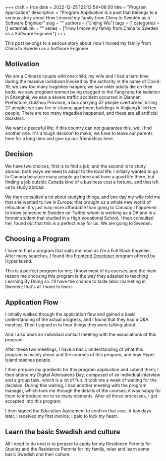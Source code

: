 +++ 
draft = true
date = 2022-12-25T22:13:54+08:00
title = "Program Application"
description = "Program Application is a post that belongs to a serious story about How I moved my family from China to Sweden as a Software Engineer"
slug = ""
authors = ["Jinjing Wu"]
tags = []
categories = []
externalLink = ""
series = ["How I move my family from China to Sweden as a Software Engineer"]
+++

This post belongs to a serious story about How I moved my family from China to Sweden as a Software Engineer.

## Motivation

We are a Chinese couple with one child, my wife and I had a hard time during the massive lockdown invoked by the authority in the name of Covid-19; we saw too many tragedies happen; we saw older adults die on their beds; we saw pregnant women being dragged to the Fangcang for isolation in Shanghai; we saw a severe traffic accident occurred in Qiannan Prefecture, Guizhou Province, a bus carrying 47 people overturned, killing 27 people; we saw fire in Urumqi apartment buildings in Xinjiang killed ten people; There are too many tragedies happened, and these are all artificial disasters.

We want a peaceful life; if this country can not guarantee this, we'll find another one. It's a tough decision to make; we have to leave our parents here for a long time and give up our friendships here.

## Decision

We have two choices, first is to find a job, and the second is to study abroad, both ways we need to adapt to the local life. I initially wanted to go to Canada because many people go there and have a good life there, but finding a job outside Canada kind of a business cost a fortune, and that left us to study abroad.

We then consulted a lot about studying things, and one day my wife told me that she wanted to live in Europe; that brought us a whole new world of relocation; it's just way more affordable than going to Canada; I happened to know someone in Sweden on Twitter whom is working as a DA and is a former student that studied in a High Vocational School, I then consulted her, found out that this is a perfect way for us. We are going to Sweden.

## Choosing a Program

I have to find a program that suits me most as I'm a Full Stack Engineer. After many searches, I found this [Frontend Developer](https://www.hyperisland.com/programs-and-courses/frontend-developer) program offered by Hyper Island.

This is a perfect program for me; I know most of its courses, and the main reason me choosing this program is the way they adapted to teaching Learning By Doing so. I'll have the chance to taste labor marketing in Sweden; that's all I want to learn.

## Application Flow

I initially walked through the application flow and gained a basic understanding of the actual progress, and I found that they had a Q&A meeting. Then I signed in to hear things they were talking about.

And I also book an individual consult meeting with the associations of this program.

After these two meetings, I have a basic understanding of what this program is mainly about and the courses of this program, and how Hyper Island teaches people.

I then prepare my gradients for this program application and submit them; I then attend my Digital Admissions Day, composed of an individual interview and a group task, which is a lot of fun. It took me a week of waiting for the decision. During this waiting, I had another meeting with the program manager, which took me through the details of the courses; it was happy for them to introduce me to so many elements. After all those processes, I got accepted into this program.

I then signed the Education Agreement to confirm that seat. A few days later, I received my first invoice; I paid to lock my heart.

## Learn the basic Swedish and culture

All I need to do next is to prepare to apply for my Residence Permits for Studies and the Residence Permits for my family, relax and learn some basic Swedish and their culture.
